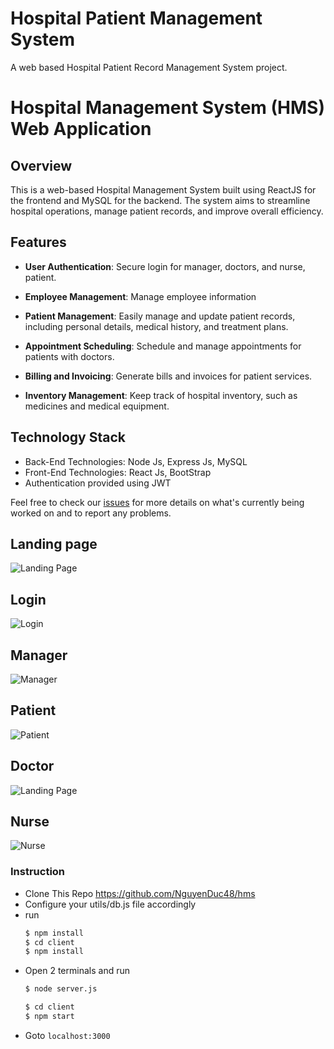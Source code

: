 # Hospital Patient Management System
A web based Hospital Patient Record Management System project.

# Hospital Management System (HMS) Web Application

## Overview

This is a web-based Hospital Management System built using ReactJS for the frontend and MySQL for the backend. The system aims to streamline hospital operations, manage patient records, and improve overall efficiency.

## Features

- **User Authentication**: Secure login for manager, doctors, and nurse, patient.
  
- **Employee Management**: Manage employee information

- **Patient Management**: Easily manage and update patient records, including personal details, medical history, and treatment plans.

- **Appointment Scheduling**: Schedule and manage appointments for patients with doctors.

- **Billing and Invoicing**: Generate bills and invoices for patient services.

- **Inventory Management**: Keep track of hospital inventory, such as medicines and medical equipment.
  
## Technology Stack
* Back-End Technologies: Node Js, Express Js, MySQL
* Front-End Technologies: React Js, BootStrap
* Authentication provided using JWT

Feel free to check our [issues](https://github.com/NguyenDuc48/hms/issues) for more details on what's currently being worked on and to report any problems.
## Landing page
![Landing Page](https://github.com/NguyenDuc48/images/blob/master/landing.png)
## Login
![Login](https://github.com/NguyenDuc48/images/blob/master/login.png)
## Manager
![Manager](https://github.com/NguyenDuc48/images/blob/master/manager.png)
## Patient
![Patient](https://github.com/NguyenDuc48/images/blob/master/patient.png)
## Doctor
![Landing Page](https://github.com/NguyenDuc48/images/blob/master/doctor.png)
## Nurse
![Nurse](https://github.com/NguyenDuc48/images/blob/master/nurse.png)


### Instruction
* Clone This Repo https://github.com/NguyenDuc48/hms
* Configure your utils/db.js file accordingly
* run 
  ``` bash
  $ npm install
  $ cd client
  $ npm install
  ```
* Open 2 terminals and run
  ``` bash
  $ node server.js
  ```
  ```bash
  $ cd client
  $ npm start
  ```
* Goto `localhost:3000`

